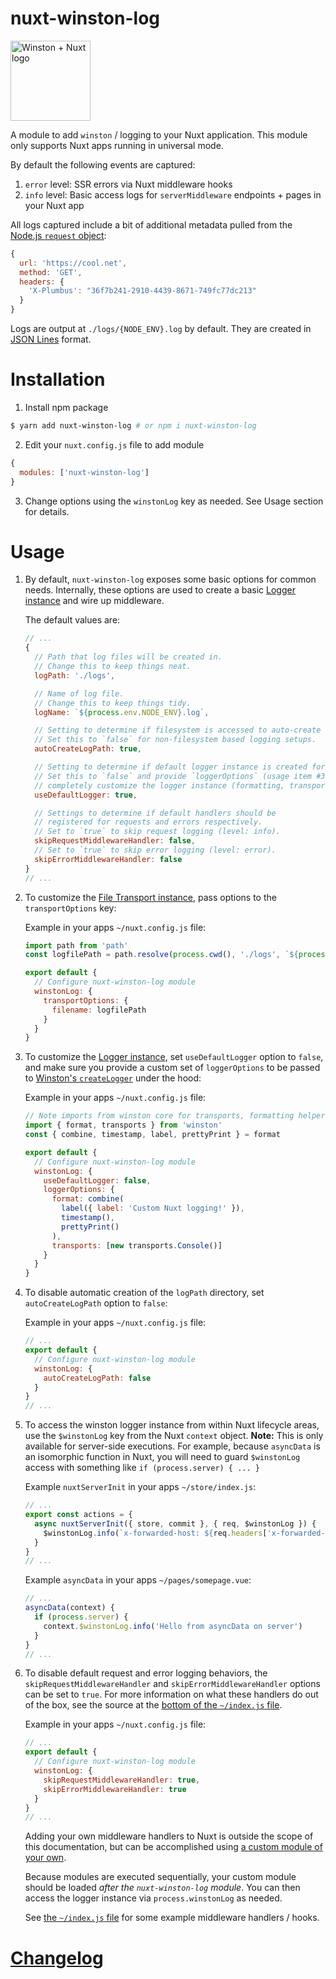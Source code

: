 # nuxt-winston-log

<img alt="Winston + Nuxt logo" src="https://raw.githubusercontent.com/aaronransley/nuxt-winston-log/master/icon.png" width="128" />

A module to add `winston` / logging to your Nuxt application. This module only supports Nuxt apps running in universal mode.

By default the following events are captured:

1. `error` level: SSR errors via Nuxt middleware hooks
3. `info` level: Basic access logs for `serverMiddleware` endpoints + pages in your Nuxt app

All logs captured include a bit of additional metadata pulled from the [Node.js `request` object](https://nodejs.org/dist/latest-v10.x/docs/api/http.html#http_class_http_incomingmessage):

```js
{
  url: 'https://cool.net',
  method: 'GET',
  headers: {
    'X-Plumbus': "36f7b241-2910-4439-8671-749fc77dc213"
  }
}
```

Logs are output at `./logs/{NODE_ENV}.log` by default. They are created in [JSON Lines](http://jsonlines.org/) format.

# Installation

1. Install npm package

```sh
$ yarn add nuxt-winston-log # or npm i nuxt-winston-log
```

2. Edit your `nuxt.config.js` file to add module

```js
{
  modules: ['nuxt-winston-log']
}
```

3. Change options using the `winstonLog` key as needed. See Usage section for details.

# Usage

1. By default, `nuxt-winston-log` exposes some basic options for common needs. Internally, these options are used to create a basic [Logger instance](https://github.com/winstonjs/winston#creating-your-own-logger) and wire up middleware.

    The default values are:

    ```js
    // ...
    {
      // Path that log files will be created in.
      // Change this to keep things neat.
      logPath: './logs',

      // Name of log file.
      // Change this to keep things tidy.
      logName: `${process.env.NODE_ENV}.log`,

      // Setting to determine if filesystem is accessed to auto-create logPath.
      // Set this to `false` for non-filesystem based logging setups.
      autoCreateLogPath: true,

      // Setting to determine if default logger instance is created for you.
      // Set this to `false` and provide `loggerOptions` (usage item #3) to
      // completely customize the logger instance (formatting, transports, etc.)
      useDefaultLogger: true,

      // Settings to determine if default handlers should be
      // registered for requests and errors respectively.
      // Set to `true` to skip request logging (level: info).
      skipRequestMiddlewareHandler: false,
      // Set to `true` to skip error logging (level: error).
      skipErrorMiddlewareHandler: false
    }
    // ...
    ```

2. To customize the [File Transport instance](https://github.com/winstonjs/winston/blob/master/docs/transports.md#file-transport), pass options to the `transportOptions` key:

    Example in your apps `~/nuxt.config.js` file:
    ```js
    import path from 'path'
    const logfilePath = path.resolve(process.cwd(), './logs', `${process.env.NODE_ENV}.log`)

    export default {
      // Configure nuxt-winston-log module
      winstonLog: {
        transportOptions: {
          filename: logfilePath
        }
      }
    }
    ```

3. To customize the [Logger instance](https://github.com/winstonjs/winston#creating-your-own-logger), set `useDefaultLogger` option to `false`, and make sure you provide a custom set of `loggerOptions` to be passed to [Winston's `createLogger`](https://github.com/winstonjs/winston#creating-your-own-logger) under the hood:

    Example in your apps `~/nuxt.config.js` file:
    ```js
    // Note imports from winston core for transports, formatting helpers, etc.
    import { format, transports } from 'winston'
    const { combine, timestamp, label, prettyPrint } = format

    export default {
      // Configure nuxt-winston-log module
      winstonLog: {
        useDefaultLogger: false,
        loggerOptions: {
          format: combine(
            label({ label: 'Custom Nuxt logging!' }),
            timestamp(),
            prettyPrint()
          ),
          transports: [new transports.Console()]
        }
      }
    }
    ```

4. To disable automatic creation of the `logPath` directory, set `autoCreateLogPath` option to `false`:

    Example in your apps `~/nuxt.config.js` file:
    ```js
    // ...
    export default {
      // Configure nuxt-winston-log module
      winstonLog: {
        autoCreateLogPath: false
      }
    }
    // ...
    ```

5. To access the winston logger instance from within Nuxt lifecycle areas, use the `$winstonLog` key from the Nuxt `context` object. **Note:** This is only available for server-side executions. For example, because `asyncData` is an isomorphic function in Nuxt, you will need to guard `$winstonLog` access with something like `if (process.server) { ... }`

    Example `nuxtServerInit` in your apps `~/store/index.js`:
    ```js
    // ...
    export const actions = {
      async nuxtServerInit({ store, commit }, { req, $winstonLog }) {
        $winstonLog.info(`x-forwarded-host: ${req.headers['x-forwarded-host']}`)
      }
    }
    // ...
    ```

    Example `asyncData` in your apps `~/pages/somepage.vue`:
    ```js
    // ...
    asyncData(context) {
      if (process.server) {
        context.$winstonLog.info('Hello from asyncData on server')
      }
    }
    // ...
    ```

6. To disable default request and error logging behaviors, the `skipRequestMiddlewareHandler` and `skipErrorMiddlewareHandler` options can be set to `true`. For more information on what these handlers do out of the box, see the source at the [bottom of the `~/index.js` file](https://github.com/aaronransley/nuxt-winston-log/blob/master/index.js).

    Example in your apps `~/nuxt.config.js` file:
    ```js
    // ...
    export default {
      // Configure nuxt-winston-log module
      winstonLog: {
        skipRequestMiddlewareHandler: true,
        skipErrorMiddlewareHandler: true
      }
    }
    // ...
    ```

    Adding your own middleware handlers to Nuxt is outside the scope of this documentation, but can be accomplished using [a custom module of your own](https://nuxtjs.org/docs/2.x/directory-structure/modules#write-your-own-module).

    Because modules are executed sequentially, your custom module should be loaded _after the `nuxt-winston-log` module_. You can then access the logger instance via `process.winstonLog` as needed.

    See [the `~/index.js` file](https://github.com/aaronransley/nuxt-winston-log/blob/master/index.js) for some example middleware handlers / hooks.

# [Changelog](./CHANGELOG.md)
